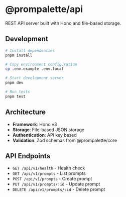 # @prompalette/api

REST API server built with Hono and file-based storage.

## Development

```bash
# Install dependencies
pnpm install

# Copy environment configuration
cp .env.example .env.local

# Start development server
pnpm dev

# Run tests
pnpm test
```

## Architecture

- **Framework**: Hono v3
- **Storage**: File-based JSON storage
- **Authentication**: API key based
- **Validation**: Zod schemas from @prompalette/core

## API Endpoints

- `GET /api/v1/health` - Health check
- `GET /api/v1/prompts` - List prompts
- `POST /api/v1/prompts` - Create prompt
- `PUT /api/v1/prompts/:id` - Update prompt
- `DELETE /api/v1/prompts/:id` - Delete prompt